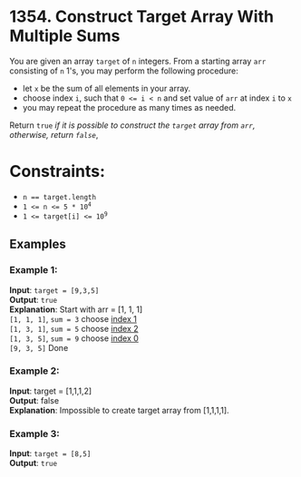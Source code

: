 # 1354. Construct Target Array With Multiple Sums

You are given an array `target` of `n` integers. 
From a starting array `arr` consisting of `n` 1's, you may perform the following procedure:
* let `x` be the sum of all elements in your array.
* choose index `i`, such that `0 <= i < n` and set value of `arr` at index `i` to `x`
* you may repeat the procedure as many times as needed.

Return `true` *if it is possible to construct the `target` array from `arr`, otherwise, return `false`*,

Constraints:
============
*    <code>n == target.length</code>
*    <code>1 <= n <= 5 * 10<sup>4</sup></code>
*    <code>1 <= target[i] <= 10<sup>9</sup></code>

Examples
--------

### Example 1:

**Input**: `target = [9,3,5]`  <br />
**Output**: `true           `  <br />
**Explanation**: Start with arr = [1, 1, 1]  <br />
`[1, 1, 1]`, `sum = 3` choose <u>index 1</u> <br />
`[1, 3, 1]`, `sum = 5` choose <u>index 2</u> <br />
`[1, 3, 5]`, `sum = 9` choose <u>index 0</u> <br />
`[9, 3, 5]` Done                             <br />

### Example 2:

**Input**: target = [1,1,1,2]      <br />
**Output**: false                  <br />
**Explanation**: Impossible to create target array from [1,1,1,1].

### Example 3:

**Input**: `target = [8,5]` <br />
**Output**: `true` <br />
